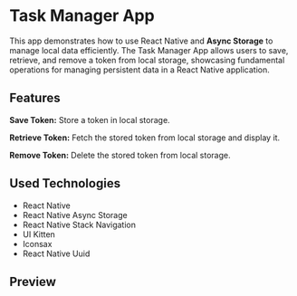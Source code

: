 # Task Manager App

This app demonstrates how to use React Native and **Async Storage** to manage local data efficiently. The Task Manager App allows users to save, retrieve, and remove a token from local storage, showcasing fundamental operations for managing persistent data in a React Native application.

## Features

**Save Token:** Store a token in local storage.

**Retrieve Token:** Fetch the stored token from local storage and display it.

**Remove Token:** Delete the stored token from local storage.

## Used Technologies

- React Native
- React Native Async Storage
- React Native Stack Navigation
- UI Kitten
- Iconsax
- React Native Uuid

## Preview


